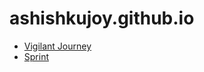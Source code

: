# ashishkujoy.github.io

- [Vigilant Journey](http://ashishkujoy.me/vigilant-journey/)
- [Sprint](http://ashishkujoy.me/sprint-ui/)
